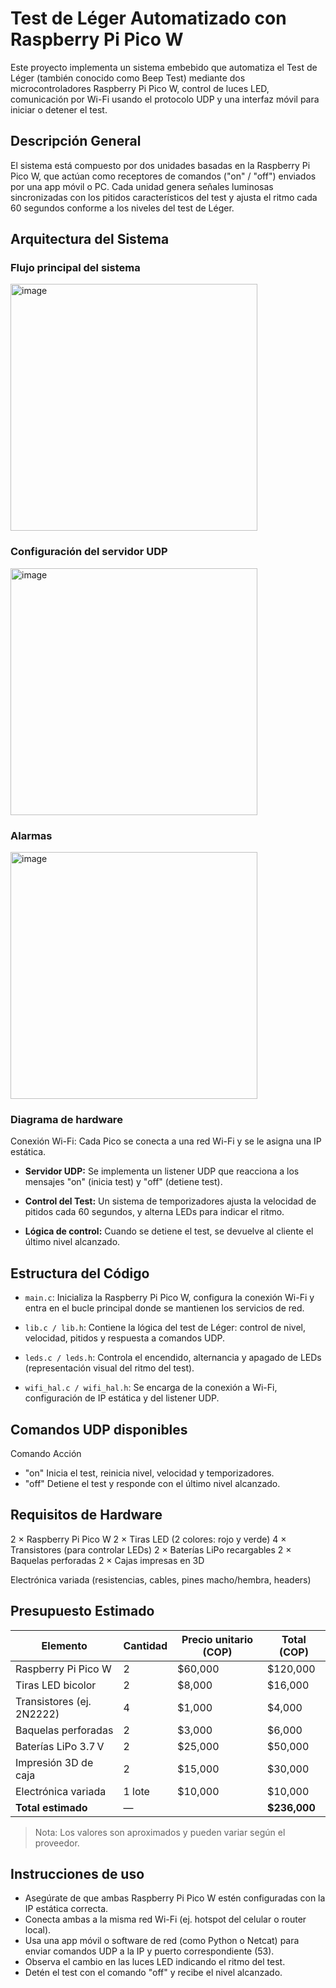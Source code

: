 # Test de Léger Automatizado con Raspberry Pi Pico W
Este proyecto implementa un sistema embebido que automatiza el Test de Léger (también conocido como Beep Test) mediante dos microcontroladores Raspberry Pi Pico W, control de luces LED, comunicación por Wi-Fi usando el protocolo UDP y una interfaz móvil para iniciar o detener el test.

## Descripción General
El sistema está compuesto por dos unidades basadas en la Raspberry Pi Pico W, que actúan como receptores de comandos ("on" / "off") enviados por una app móvil o PC. Cada unidad genera señales luminosas sincronizadas con los pitidos característicos del test y ajusta el ritmo cada 60 segundos conforme a los niveles del test de Léger.

## Arquitectura del Sistema

### Flujo principal del sistema
<img width="395" height="395" alt="image" src="https://github.com/user-attachments/assets/d0118c2d-684f-48c5-9256-ac4c05e3a7e8" />

### Configuración del servidor UDP
<img width="395" height="395" alt="image" src="https://github.com/user-attachments/assets/f3a1701b-ee97-40e4-8a99-7e56cae9d170" />

### Alarmas
<img width="395" height="395" alt="image" src="https://github.com/user-attachments/assets/03d42fe6-34f2-4fba-a984-d68a52b12e48" />

### Diagrama de hardware



Conexión Wi-Fi: Cada Pico se conecta a una red Wi-Fi y se le asigna una IP estática.

- **Servidor UDP:** Se implementa un listener UDP que reacciona a los mensajes "on" (inicia test) y "off" (detiene test).

- **Control del Test:** Un sistema de temporizadores ajusta la velocidad de pitidos cada 60 segundos, y alterna LEDs para indicar el ritmo.

- **Lógica de control:** Cuando se detiene el test, se devuelve al cliente el último nivel alcanzado.

## Estructura del Código
- `main.c`: Inicializa la Raspberry Pi Pico W, configura la conexión Wi-Fi y entra en el bucle principal donde se mantienen los servicios de red.

- `lib.c / lib.h`: Contiene la lógica del test de Léger: control de nivel, velocidad, pitidos y respuesta a comandos UDP.

- `leds.c / leds.h`: Controla el encendido, alternancia y apagado de LEDs (representación visual del ritmo del test).

- `wifi_hal.c / wifi_hal.h`: Se encarga de la conexión a Wi-Fi, configuración de IP estática y del listener UDP.

## Comandos UDP disponibles
Comando	Acción
- "on"	Inicia el test, reinicia nivel, velocidad y temporizadores.
- "off"	Detiene el test y responde con el último nivel alcanzado.

## Requisitos de Hardware
2 × Raspberry Pi Pico W
2 × Tiras LED (2 colores: rojo y verde)
4 × Transistores (para controlar LEDs)
2 × Baterías LiPo recargables
2 × Baquelas perforadas
2 × Cajas impresas en 3D

Electrónica variada (resistencias, cables, pines macho/hembra, headers)

## Presupuesto Estimado

| Elemento                  | Cantidad | Precio unitario (COP) | Total (COP)   |
| ------------------------- | -------- | --------------------- | ------------- |
| Raspberry Pi Pico W       | 2        | \$60,000              | \$120,000     |
| Tiras LED bicolor         | 2        | \$8,000               | \$16,000      |
| Transistores (ej. 2N2222) | 4        | \$1,000               | \$4,000       |
| Baquelas perforadas       | 2        | \$3,000               | \$6,000       |
| Baterías LiPo 3.7 V       | 2        | \$25,000              | \$50,000      |
| Impresión 3D de caja      | 2        | \$15,000              | \$30,000      |
| Electrónica variada       | 1 lote   | \$10,000              | \$10,000      |
| **Total estimado**        | —        |                       | **\$236,000** |

> Nota: Los valores son aproximados y pueden variar según el proveedor.

## Instrucciones de uso
- Asegúrate de que ambas Raspberry Pi Pico W estén configuradas con la IP estática correcta.
- Conecta ambas a la misma red Wi-Fi (ej. hotspot del celular o router local).
- Usa una app móvil o software de red (como Python o Netcat) para enviar comandos UDP a la IP y puerto correspondiente (53).
- Observa el cambio en las luces LED indicando el ritmo del test.
- Detén el test con el comando "off" y recibe el nivel alcanzado.
